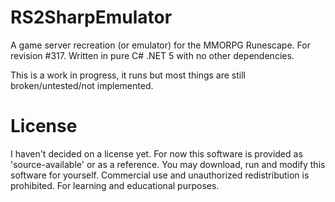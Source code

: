 # RS2SharpEmulator

A game server recreation (or emulator) for the MMORPG Runescape. For revision #317. Written in pure C# .NET 5 with no other dependencies.


This is a work in progress, it runs but most things are still broken/untested/not implemented.

# License

I haven't decided on a license yet. For now this software is provided as 'source-available' or as a reference. You may download, run and modify this software for yourself.  Commercial use and unauthorized redistribution is prohibited. For learning and educational purposes.